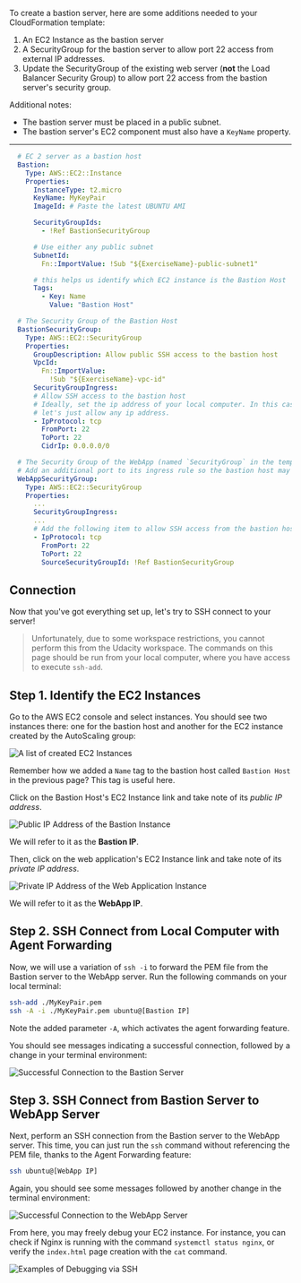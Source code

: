 To create a bastion server, here are some additions needed to your CloudFormation template:

1. An EC2 Instance as the bastion server
2. A SecurityGroup for the bastion server to allow port 22 access from external IP addresses.
3. Update the SecurityGroup of the existing web server (**not** the Load Balancer Security Group) to allow port 22 access from the bastion server's security group.

Additional notes:
- The bastion server must be placed in a public subnet.
- The bastion server's EC2 component must also have a `KeyName` property.

---

```yaml
  # EC 2 server as a bastion host
  Bastion:
    Type: AWS::EC2::Instance
    Properties:
      InstanceType: t2.micro
      KeyName: MyKeyPair
      ImageId: # Paste the latest UBUNTU AMI

      SecurityGroupIds:
        - !Ref BastionSecurityGroup

      # Use either any public subnet
      SubnetId:
        Fn::ImportValue: !Sub "${ExerciseName}-public-subnet1"

      # this helps us identify which EC2 instance is the Bastion Host
      Tags:
        - Key: Name
          Value: "Bastion Host"

  # The Security Group of the Bastion Host
  BastionSecurityGroup:
    Type: AWS::EC2::SecurityGroup
    Properties:
      GroupDescription: Allow public SSH access to the bastion host
      VpcId:
        Fn::ImportValue:
          !Sub "${ExerciseName}-vpc-id"
      SecurityGroupIngress:
      # Allow SSH access to the bastion host
      # Ideally, set the ip address of your local computer. In this case, though,
      # let's just allow any ip address.
      - IpProtocol: tcp
        FromPort: 22
        ToPort: 22
        CidrIp: 0.0.0.0/0

  # The Security Group of the WebApp (named `SecurityGroup` in the template)
  # Add an additional port to its ingress rule so the bastion host may connect into it.
  WebAppSecurityGroup:
    Type: AWS::EC2::SecurityGroup
    Properties:
      ...
      SecurityGroupIngress:
      ...
      # Add the following item to allow SSH access from the bastion host
      - IpProtocol: tcp
        FromPort: 22
        ToPort: 22
        SourceSecurityGroupId: !Ref BastionSecurityGroup
```

## Connection

Now that you've got everything set up, let's try to SSH connect to your server!

> Unfortunately, due to some workspace restrictions, you cannot perform this from the Udacity workspace. The commands on this page should be run from your local computer, where you have access to execute `ssh-add`.

## Step 1. Identify the EC2 Instances

Go to the AWS EC2 console and select instances. You should see two instances there: one for the bastion host and another for the EC2 instance created by the AutoScaling group:

![A list of created EC2 Instances](ec2-instances.png)

Remember how we added a `Name` tag to the bastion host called `Bastion Host` in the previous page? This tag is useful here.

Click on the Bastion Host's EC2 Instance link and take note of its *public IP address*.

![Public IP Address of the Bastion Instance](bastion-instance.png)

We will refer to it as the **Bastion IP**.

Then, click on the web application's EC2 Instance link and take note of its *private IP address*.

![Private IP Address of the Web Application Instance](webapp-instance.png)

We will refer to it as the **WebApp IP**.

## Step 2. SSH Connect from Local Computer with Agent Forwarding

Now, we will use a variation of `ssh -i` to forward the PEM file from the Bastion server to the WebApp server. Run the following commands on your local terminal:

```bash
ssh-add ./MyKeyPair.pem
ssh -A -i ./MyKeyPair.pem ubuntu@[Bastion IP]
```

Note the added parameter `-A`, which activates the agent forwarding feature.

You should see messages indicating a successful connection, followed by a change in your terminal environment:

![Successful Connection to the Bastion Server](ssh-bastion-ok.png)

## Step 3. SSH Connect from Bastion Server to WebApp Server

Next, perform an SSH connection from the Bastion server to the WebApp server. This time, you can just run the `ssh` command without referencing the PEM file, thanks to the Agent Forwarding feature:

```bash
ssh ubuntu@[WebApp IP]
```

Again, you should see some messages followed by another change in the terminal environment:

![Successful Connection to the WebApp Server](ssh-done.png)

From here, you may freely debug your EC2 instance. For instance, you can check if Nginx is running with the command `systemctl status nginx`, or verify the `index.html` page creation with the `cat` command.

![Examples of Debugging via SSH](ssh-check.png)